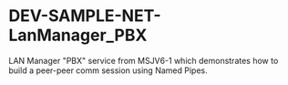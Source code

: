 # DEV-SAMPLE-NET-LanManager_PBX
LAN Manager "PBX" service from MSJV6-1 which demonstrates how to build a peer-peer comm session using Named Pipes.
